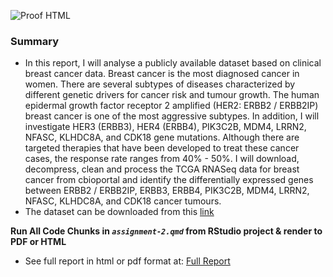 ![Proof HTML](https://github.com/conorheffron/gene-expr/actions/workflows/proof-html.yml/badge.svg)

### Summary

- In this report, I will analyse a publicly available dataset based on clinical breast cancer data. Breast cancer is the most diagnosed cancer in women. There are several subtypes of diseases characterized by different genetic drivers for cancer risk and tumour growth. The human epidermal growth factor receptor 2 amplified (HER2: ERBB2 / ERBB2IP) breast cancer is one of the most aggressive subtypes. In addition, I will investigate HER3 (ERBB3), HER4 (ERBB4), PIK3C2B, MDM4, LRRN2, NFASC, KLHDC8A, and CDK18 gene mutations. Although there are targeted therapies that have been developed to treat these cancer cases, the response rate ranges from 40% - 50%. I will download, decompress, clean and process the TCGA RNASeq data for breast cancer from cbioportal and identify the differentially expressed genes between ERBB2 / ERBB2IP, ERBB3, ERBB4, PIK3C2B, MDM4, LRRN2, NFASC, KLHDC8A, and CDK18 cancer tumours.
- The dataset can be downloaded from this [link](https://www.cbioportal.org/study/summary?id=brca_tcga_pan_can_atlas_2018)

**Run All Code Chunks in _`assignment-2.qmd`_ from RStudio project & render to PDF or HTML**

- See full report in html or pdf format at: [Full Report](https://conorheffron.github.io/gene-expr/assignment-2.html)
